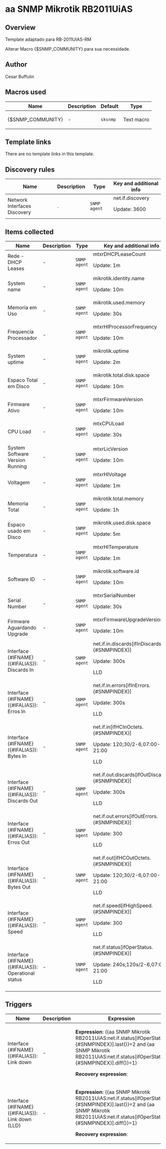 # aa SNMP Mikrotik RB2011UiAS

## Overview

Template adaptado para RB-2011UIAS-RM


 


Alterar Macro {$SNMP\_COMMUNITY} para sua necessidade.



## Author

Cesar Buffulin

## Macros used

|Name|Description|Default|Type|
|----|-----------|-------|----|
|{$SNMP_COMMUNITY}|<p>-</p>|`sksnmp`|Text macro|


## Template links

There are no template links in this template.

## Discovery rules

|Name|Description|Type|Key and additional info|
|----|-----------|----|----|
|Network Interfaces Discovery|<p>.</p>|`SNMP agent`|net.if.discovery<p>Update: 3600</p>|


## Items collected

|Name|Description|Type|Key and additional info|
|----|-----------|----|----|
|Rede - DHCP Leases|<p>-</p>|`SNMP agent`|mtxrDHCPLeaseCount<p>Update: 1m</p>|
|System name|<p>-</p>|`SNMP agent`|mikrotik.identity.name<p>Update: 10m</p>|
|Memoria em Uso|<p>-</p>|`SNMP agent`|mikrotik.used.memory<p>Update: 30s</p>|
|Frequencia Processador|<p>-</p>|`SNMP agent`|mtxrHlProcessorFrequency<p>Update: 10m</p>|
|System uptime|<p>-</p>|`SNMP agent`|mikrotik.uptime<p>Update: 2m</p>|
|Espaco Total em Disco|<p>-</p>|`SNMP agent`|mikrotik.total.disk.space<p>Update: 10m</p>|
|Firmware Ativo|<p>-</p>|`SNMP agent`|mtxrFirmwareVersion<p>Update: 10m</p>|
|CPU Load|<p>-</p>|`SNMP agent`|mtxCPULoad<p>Update: 30s</p>|
|System Software Version Running|<p>-</p>|`SNMP agent`|mtxrLicVersion<p>Update: 10m</p>|
|Voltagem|<p>-</p>|`SNMP agent`|mtxrHlVoltage<p>Update: 1m</p>|
|Memoria Total|<p>-</p>|`SNMP agent`|mikrotik.total.memory<p>Update: 1h</p>|
|Espaco usado em Disco|<p>-</p>|`SNMP agent`|mikrotik.used.disk.space<p>Update: 5m</p>|
|Temperatura|<p>-</p>|`SNMP agent`|mtxrHlTemperature<p>Update: 1m</p>|
|Software ID|<p>-</p>|`SNMP agent`|mikrotik.software.id<p>Update: 10m</p>|
|Serial Number|<p>-</p>|`SNMP agent`|mtxrSerialNumber<p>Update: 30s</p>|
|Firmware Aguardando Upgrade|<p>-</p>|`SNMP agent`|mtxrFirmwareUpgradeVersion<p>Update: 10m</p>|
|Interface {#IFNAME}({#IFALIAS}): Discards In|<p>-</p>|`SNMP agent`|net.if.in.discards[ifInDiscards.{#SNMPINDEX}]<p>Update: 300s</p><p>LLD</p>|
|Interface {#IFNAME}({#IFALIAS}): Erros In|<p>-</p>|`SNMP agent`|net.if.in.errors[ifInErrors.{#SNMPINDEX}]<p>Update: 300s</p><p>LLD</p>|
|Interface {#IFNAME}({#IFALIAS}): Bytes In|<p>-</p>|`SNMP agent`|net.if.in[ifHCInOctets.{#SNMPINDEX}]<p>Update: 120;30/2-6,07:00-21:00</p><p>LLD</p>|
|Interface {#IFNAME}({#IFALIAS}): Discards Out|<p>-</p>|`SNMP agent`|net.if.out.discards[ifOutDiscards.{#SNMPINDEX}]<p>Update: 300s</p><p>LLD</p>|
|Interface {#IFNAME}({#IFALIAS}): Erros Out|<p>-</p>|`SNMP agent`|net.if.out.errors[ifOutErrors.{#SNMPINDEX}]<p>Update: 300</p><p>LLD</p>|
|Interface {#IFNAME}({#IFALIAS}): Bytes Out|<p>-</p>|`SNMP agent`|net.if.out[ifHCOutOctets.{#SNMPINDEX}]<p>Update: 120;30/2-6,07:00-21:00</p><p>LLD</p>|
|Interface {#IFNAME}({#IFALIAS}): Speed|<p>-</p>|`SNMP agent`|net.if.speed[ifHighSpeed.{#SNMPINDEX}]<p>Update: 300</p><p>LLD</p>|
|Interface {#IFNAME}({#IFALIAS}): Operational status|<p>-</p>|`SNMP agent`|net.if.status[ifOperStatus.{#SNMPINDEX}]<p>Update: 240s;120s/2-6,07:00-21:00</p><p>LLD</p>|


## Triggers

|Name|Description|Expression|Priority|
|----|-----------|----------|--------|
|Interface {#IFNAME}({#IFALIAS}): Link down|<p>-</p>|<p>**Expression**: ({aa SNMP Mikrotik RB2011UiAS:net.if.status[ifOperStatus.{#SNMPINDEX}].last()}=2 and {aa SNMP Mikrotik RB2011UiAS:net.if.status[ifOperStatus.{#SNMPINDEX}].diff()}=1)</p><p>**Recovery expression**: </p>|average|
|Interface {#IFNAME}({#IFALIAS}): Link down (LLD)|<p>-</p>|<p>**Expression**: ({aa SNMP Mikrotik RB2011UiAS:net.if.status[ifOperStatus.{#SNMPINDEX}].last()}=2 and {aa SNMP Mikrotik RB2011UiAS:net.if.status[ifOperStatus.{#SNMPINDEX}].diff()}=1)</p><p>**Recovery expression**: </p>|average|
